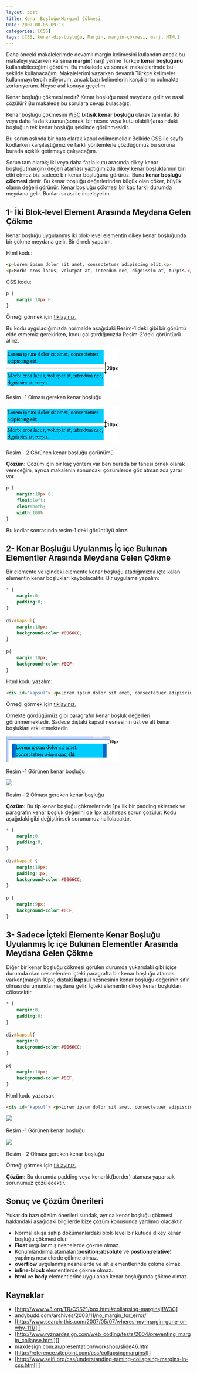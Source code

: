 ```yaml
---
layout: post
title: Kenar Boşluğu(Margin) Çökmesi
Date: 2007-08-06 09:13
categories: [CSS]
tags: [CSS, kenar-dış-boşluğu, Margin, margin-çökmesi, marj, HTML]
---
```


Daha önceki makalelerimde devamlı margin kelimesini kullandım ancak bu
makaleyi yazarken karşıma **margin**(marj) yerine Türkçe **kenar
boşluğunu** kullanabileceğimi gördüm. Bu makalede ve sonraki
makalelerimde bu şekilde kullanacağım. Makalelerimi yazarken devamlı
Türkçe kelimeler kullanmayı tercih ediyorum, ancak bazı kelimelerin
karşılılarını bulmakta zorlanıyorum. Neyse asıl konuya geçelim.

Kenar boşluğu çökmesi nedir? Kenar boşluğu nasıl meydana gelir ve nasıl
çözülür? Bu makalede bu sorulara cevap bulacağız.

Kenar boşluğu çökmesini [W3C][] **bitişik kenar boşluğu** olarak
tanımlar. İki veya daha fazla kutunun(sonraki bir nesne veya kutu
olabilir)arasındaki boşluğun tek kenar boşluğu şeklinde görünmesidir.

Bu sorun aslında bir hata olarak kabul edilmemelidir Belkide CSS ile
sayfa kodlarken karşılaştığımız ve farklı yöntemlerle çözdüğümüz bu
soruna burada açıklık getirmeye çalışacağım.

Sorun tam olarak; iki veya daha fazla kutu arasında dikey kenar
boşluğu(margin) değeri ataması yaptığımızda dikey kenar boşluklarının
biri etki etmez biz sadece bir kenar boşluğunu görürüz. Buna **kenar
boşluğu çökmesi** denir. Bu kenar boşluğu değerlerinden küçük olan
çöker, büyük olanın değeri görünür. Kenar boşluğu çökmesi bir kaç farklı
durumda meydana gelir. Bunları sırası ile inceleyelim.

## 1- İki Blok-level Element Arasında Meydana Gelen Çökme

Kenar boşluğu uygulanmış iki blok-level elementin dikey kenar boşluğunda
bir çökme meydana gelir. Bir örnek yapalım.

Html kodu:

```html
<p>Lorem ipsum dolor sit amet, consectetuer adipiscing elit.<p>
<p>Morbi eros lacus, volutpat at, interdum nec, dignissim at, turpis.</p>
```

CSS kodu:

```css
p {
	margin:10px 0;
}
```

Örneği görmek için [tıklayınız.][]

Bu kodu uyguladığımızda normalde aşağıdaki Resim-1'deki gibi bir görüntü
elde etmemiz gerekirken, kodu çalıştırdığımızda Resim-2'deki görüntüyü
alırız.

![Resim - 1][]

Resim -1 Olması gereken kenar boşluğu          

![Resim - 2][]

Resim - 2 Görünen kenar boşluğu görünümü         

**Çözüm:** Çözüm için bir kaç yöntem var ben burada bir tanesi örnek
olarak vereceğim, ayrıca makalenin sonundaki çözümlerde göz atmanızda
yarar var.

```css
p {
	margin:10px 0;
	float:left;
	clear:both;
	width:100%
}
```

Bu kodlar sonrasında resim-1 deki görüntüyü alırız.

## 2- Kenar Boşluğu Uyulanmış İç içe Bulunan Elementler Arasında Meydana Gelen Çökme

Bir elemente ve içindeki elemente kenar boşluğu atadığımızda içte kalan
elementin kenar boşlukları kaybolacaktır. Bir uygulama yapalım:

```css
* {
	margin:0;
	padding:0;
}

div#kapsul{
	margin:10px;
	background-color:#0066CC;
}

p{
	margin:10px;
	background-color:#0CF;
}
```

Html kodu yazalım:

```html
<div id="kapsul"> <p>Lorem ipsum dolor sit amet, consectetuer adipiscing elit.</p> </div>
```

Örneği görmek için [tıklayınız.][1]

Örnekte gördüğümüz gibi paragrafın kenar boşluk değerleri
görünmemektedir. Sadece dıştaki kapsul nesnesinin üst ve alt kenar
boşlukları etki etmektedir.

![Olması gerek kenar boşluğu görünüm][]

Resim -1 Görünen kenar boşluğu        

![][100]

Resim - 2 Olması gereken kenar boşluğu

**Çözüm:** Bu tip kenar boşluğu çökmelerinde 1px'lik bir padding
eklersek ve paragrafın kenar boşluk değerini de 1px azaltırsak sorun
çözülür. Kodu aşağıdaki gibi değiştirirsek sorunumuz hallolacaktır.

```css
* {
	margin:0;
	padding:0;
}

div#kapsul {
	margin:10px;
	padding:1px;
	background-color:#0066CC;
}

p {
	margin:9px;
	background-color:#0CF;
}
```

## 3- Sadece İçteki Elemente Kenar Boşluğu Uyulanmış İç içe Bulunan Elementler Arasında Meydana Gelen Çökme

Diğer bir kenar boşluğu çökmesi görülen durumda yukarıdaki gibi içiçe
durumda olan nesnelerden içteki paragrafta bir kenar boşluğu ataması
varken(margin:10px) dıştaki **kapsul** nesnesinin kenar boşluğu
değerinin sıfır olması durumunda meydana gelir. İçteki elementin dikey
kenar boşlukları çökecektir.

```css
* {
	margin:0;
	padding:0;
}

div#kapsul{
	margin:0;
	background-color:#0066CC;
}

p{
	margin:10px;
	background-color:#0CF;
}
```

Html kodu yazarsak:

```html
<div id="kapsul"> <p>Lorem ipsum dolor sit amet, consectetuer adipiscing elit.</p> </div>
```

![][2]

Resim -1 Görünen kenar boşluğu        

![][3]

Resim - 2 Olması gereken kenar boşluğu     

Örneği görmek için [tıklayınız.][4]

**Çözüm:** Bu durumda padding veya kenarlık(border) ataması yaparsak
sorunumuz çözülecektir.

## Sonuç ve Çözüm Önerileri

Yukarıda bazı çözüm önerileri sundak, ayrıca kenar boşluğu çökmesi
hakkındaki aşağıdaki bilgilerde bize çözüm konusunda yardımcı olacaktır.

-   Normal akışa sahip dokümanlardaki blok-level bir kutuda dikey kenar
    boşluğu çökmesi olur.
-   **Float** uygulanmış nesnelerde çökme olmaz.
-   Konumlandırma atamaları(**position:absolute** ve
    **postion:relative**) yapılmış nesnelerde çökme olmaz.
-   **overflow** uygulanmış nesnelerde ve alt elementlerinde çökme
    olmaz.
-   **inline-block** elementlerde çökme olmaz.
-   **html** ve **body** elementlerine uygulanan kenar boşluğunda çökme
    olmaz.

## Kaynaklar

-   [http://www.w3.org/TR/CSS21/box.html#collapsing-margins][W3C]
-   andybudd.com/archives/2003/11/no_margin_for_error/
-   [http://www.search-this.com/2007/05/07/wheres-my-margin-gone-or-why-111/][]
-   [http://www.ryznardesign.com/web_coding/tests/2004/preventing_margin_collapse.html][]
-   maxdesign.com.au/presentation/workshop/slide46.htm
-   [http://reference.sitepoint.com/css/collapsingmargins][]
-   [http://www.seifi.org/css/understanding-taming-collapsing-margins-in-css.html][]


  [W3C]: http://www.w3.org/TR/CSS21/box.html#collapsing-margins
  [tıklayınız.]: /dokumanlar/margin_cokmesi_01.html
    "Kenar boşluğu çökmesi"
  [Resim - 1]: /images/margin_cokmesi2.gif
  [Resim - 2]: /images/margin_cokmesi1.gif
  [1]: /dokumanlar/margin_cokmesi_02.html
  [Olması gerek kenar boşluğu görünüm]: /images/margin_cokmesi21.gif
  [100]: /images/margin_cokmesi22.gif
  [2]: /images/margin_cokmesi31.gif
  [3]: /images/margin_cokmesi32.gif
  [4]: /dokumanlar/margin_cokmesi_03.html
  [http://www.search-this.com/2007/05/07/wheres-my-margin-gone-or-why-111/]: http://www.search-this.com/2007/05/07/wheres-my-margin-gone-or-why-111/
  [http://www.ryznardesign.com/web_coding/tests/2004/preventing_margin_collapse.html]: http://www.ryznardesign.com/web_coding/tests/2004/preventing_margin_collapse.html
  [http://reference.sitepoint.com/css/collapsingmargins]: http://reference.sitepoint.com/css/collapsingmargins
  [http://www.seifi.org/css/understanding-taming-collapsing-margins-in-css.html]: http://www.seifi.org/css/understanding-taming-collapsing-margins-in-css.html
